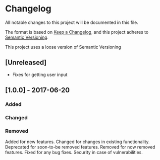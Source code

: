 # Changelog
All notable changes to this project will be documented in this file.

The format is based on [Keep a Changelog](https://keepachangelog.com/en/1.0.0/),
and this project adheres to [Semantic Versioning](https://semver.org/spec/v2.0.0.html).

This project uses a loose version of Semantic Versioning
## [Unreleased]
- Fixes for getting user input

## [1.0.0] - 2017-06-20
### Added


### Changed


### Removed



Added for new features.
Changed for changes in existing functionality.
Deprecated for soon-to-be removed features.
Removed for now removed features.
Fixed for any bug fixes.
Security in case of vulnerabilities.